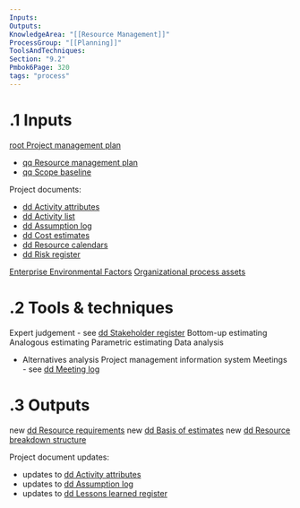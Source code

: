 ```yaml
---
Inputs:
Outputs:
KnowledgeArea: "[[Resource Management]]"
ProcessGroup: "[[Planning]]"
ToolsAndTechniques:
Section: "9.2"
Pmbok6Page: 320
tags: "process"
---
```

# .1 Inputs

[root Project management plan](root%20Project%20management%20plan.md)
* [qq Resource management plan](qq%20Resource%20management%20plan.md)
* [qq Scope baseline](qq%20Scope%20baseline.md)

Project documents:
* [dd Activity attributes](dd%20Activity%20attributes.md)
* [dd Activity list](dd%20Activity%20list.md)
* [dd Assumption log](dd%20Assumption%20log.md)
* [dd Cost estimates](dd%20Cost%20estimates.md)
* [dd Resource calendars](dd%20Resource%20calendars.md)
* [dd Risk register](dd%20Risk%20register.md)

[Enterprise Environmental Factors](Enterprise%20Environmental%20Factors.md)
[Organizational process assets](Organizational%20process%20assets.md)

# .2 Tools & techniques
Expert judgement - see [dd Stakeholder register](dd%20Stakeholder%20register.md)
Bottom-up estimating
Analogous estimating
Parametric estimating
Data analysis
* Alternatives analysis
Project management information system
Meetings - see [dd Meeting log](dd%20Meeting%20log.md)

# .3 Outputs
new [dd Resource requirements](dd%20Resource%20requirements.md)
new [dd Basis of estimates](dd%20Basis%20of%20estimates.md)
new [dd Resource breakdown structure](dd%20Resource%20breakdown%20structure.md)

Project document updates:
* updates to [dd Activity attributes](dd%20Activity%20attributes.md)
* updates to [dd Assumption log](dd%20Assumption%20log.md)
* updates to [dd Lessons learned register](dd%20Lessons%20learned%20register.md)


